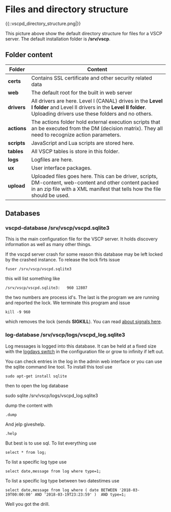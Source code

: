 # Files and directory structure


{{::vscpd_directory_structure.png|}}

This picture above show the default directory structure for files for a VSCP server. The default installation folder is **/srv/vscp**.


## Folder content

 | Folder      | Content                                                                                                                                                                            | 
 | ------      | -------                                                                                                                                                                            | 
 | **certs**   | Contains SSL certificate and other security related data                                                                                                                           | 
 | **web**     | The default root for the built in web server                                                                                                                                       | 
 | **drivers** | All drivers are here. Level I (CANAL) drives in the **Level I folder** and Level II drivers in  the **Level II folder**. Uploading drivers use these folders and no others.        | 
 | **actions** | The actions folder hold external execution scripts that an be executed from the DM (decision matrix). They all need to recognize action parameters.                                | 
 | **scripts** | JavaScript and Lua scripts are stored here.                                                                                                                                        | 
 | **tables**  | All VSCP tables is  store in this folder.                                                                                                                                          | 
 | **logs**    | Logfiles are here.                                                                                                                                                                 | 
 | **ux**      | User interface packages.                                                                                                                                                           | 
 | **upload**  | Uploaded files goes here. This can be driver, scripts, DM-content, web-content and other content packed in an zip file with a XML manifest that tells how the file should be used. | 

## Databases

### vscpd-database /srv/vscp/vscpd.sqlite3

This is the main configuration file for the VSCP server. It holds discovery information as well as many other things.

If the vscpd server crash for some reason this database may be left locked by the crashed instance. To release the lock firts issue

    fuser /srv/vscp/vscpd.sqlite3

this will list something like

    /srv/vscp/vscpd.sqlite3:   960 12807

the two numbers are process id's. The last is the program we are running and reported the lock. We terminate this program and issue

    kill -9 960

which removes the lock (sends **SIGKILL**). You can read [about signals here](https///en.wikipedia.org/wiki/Signal_(IPC)#List_of_signals).


### log-database /srv/vscp/logs/vscpd_log.sqlite3

Log messages is logged into this database. It can be held at a fixed size with the [logdays switch](https///www.vscp.org/docs/vscpd/doku.php?id=configuring_the_vscp_daemon#logdays) in the configuration file or grow to infinity if left out. 

You can check entries in the log in the admin web interface or you can use the sqlite command line tool. To install this tool use

    sudo apt-get install sqlite 
 
then to open the log database

   sudo sqlite /srv/vscp/logs/vscpd_log.sqlite3  
 

dump the content with

    .dump
 
And jelp giveshelp.

    .help
 
But best is to use sql. To list everything use

    select * from log;

To list a specific log type use

    select date,message from log where type=1;

To list a specific log type between two datestimes use

    select date,message from log where ( date BETWEEN '2018-03-19T00:00:00' AND '2018-03-19T23:23:59' )  AND type=1;

Well you got the drill.

    


